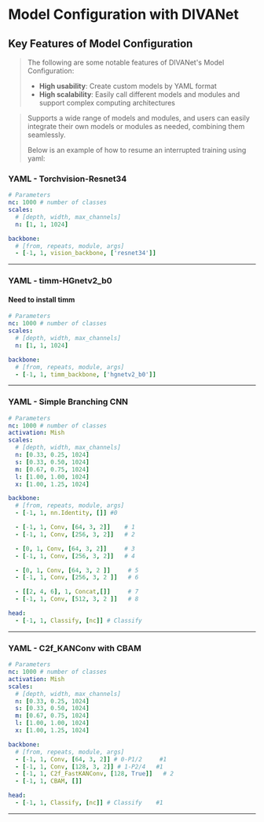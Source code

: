 # Model Configuration with DIVANet

## **Key Features of Model Configuration**
>The following are some notable features of DIVANet's Model Configuration:
>+ **High usability**: Create custom models by YAML format
>+ **High scalability**: Easily call different models and modules and support complex computing architectures

>Supports a wide range of models and modules, and users can easily integrate their own models or modules as needed, combining them seamlessly.
> 
> Below is an example of how to resume an interrupted training using yaml:

### YAML - Torchvision-Resnet34
```yaml
# Parameters
nc: 1000 # number of classes
scales:
  # [depth, width, max_channels]
  n: [1, 1, 1024]

backbone:
  # [from, repeats, module, args]
  - [-1, 1, vision_backbone, ['resnet34']]
```
---
### YAML - timm-HGnetv2_b0
#### Need to install timm
```yaml
# Parameters
nc: 1000 # number of classes
scales:
  # [depth, width, max_channels]
  n: [1, 1, 1024]

backbone:
  # [from, repeats, module, args]
  - [-1, 1, timm_backbone, ['hgnetv2_b0']]
```
---
### YAML - Simple Branching CNN
```yaml
# Parameters
nc: 1000 # number of classes
activation: Mish
scales:
  # [depth, width, max_channels]
  n: [0.33, 0.25, 1024]
  s: [0.33, 0.50, 1024]
  m: [0.67, 0.75, 1024]
  l: [1.00, 1.00, 1024]
  x: [1.00, 1.25, 1024]

backbone:
  # [from, repeats, module, args]
  - [-1, 1, nn.Identity, []] #0

  - [-1, 1, Conv, [64, 3, 2]]    # 1
  - [-1, 1, Conv, [256, 3, 2]]   # 2

  - [0, 1, Conv, [64, 3, 2]]     # 3
  - [-1, 1, Conv, [256, 3, 2]]   # 4

  - [0, 1, Conv, [64, 3, 2 ]]     # 5
  - [-1, 1, Conv, [256, 3, 2 ]]   # 6

  - [[2, 4, 6], 1, Concat,[]]     # 7
  - [-1, 1, Conv, [512, 3, 2 ]]   # 8

head:
  - [-1, 1, Classify, [nc]] # Classify
```
___
### YAML - C2f_KANConv with CBAM
```yaml
# Parameters
nc: 1000 # number of classes
activation: Mish
scales:
  # [depth, width, max_channels]
  n: [0.33, 0.25, 1024]
  s: [0.33, 0.50, 1024]
  m: [0.67, 0.75, 1024]
  l: [1.00, 1.00, 1024]
  x: [1.00, 1.25, 1024]

backbone:
  # [from, repeats, module, args]
  - [-1, 1, Conv, [64, 3, 2]] # 0-P1/2     #1
  - [-1, 1, Conv, [128, 3, 2]] # 1-P2/4   #1
  - [-1, 1, C2f_FastKANConv, [128, True]]   # 2
  - [-1, 1, CBAM, []]

head:
  - [-1, 1, Classify, [nc]] # Classify    #1
```
---